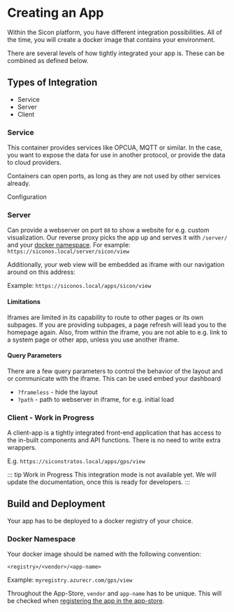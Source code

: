 # Creating an App

Within the Sicon platform, you have different integration possibilities.
All of the time, you will create a docker image that contains your environment.

There are several levels of how tightly integrated your app is. These can be combined as defined below.

## Types of Integration

* Service
* Server
* Client

### Service

This container provides services like OPCUA, MQTT or similar. In the case, you want to expose the data for use in another protocol, or provide the data to cloud providers.

Containers can open ports, as long as they are not used by other services already.

Configuration

### Server

Can provide a webserver on port `80` to show a website for e.g. custom visualization.
Our reverse proxy picks the app up and serves it with `/server/` and your [docker namespace](#docker-namespace).
For example: `https://siconos.local/server/sicon/view`

Additionally, your web view will be embedded as iframe with our navigation around on this address:

Example: `https://siconos.local/apps/sicon/view`

#### Limitations

Iframes are limited in its capability to route to other pages or its own subpages. If you are providing subpages, a page refresh will lead you to the homepage again.
Also, from within the iframe, you are not able to e.g. link to a system page or other app, unless you use another iframe.

#### Query Parameters

There are a few query parameters to control the behavior of the layout and or communicate with the iframe.
This can be used embed your dashboard

* `?frameless` - hide the layout
* `?path` - path to webserver in iframe, for e.g. initial load


### Client - Work in Progress

A client-app is a tightly integrated front-end application that has access to the in-built components and API functions. There is no need to write extra wrappers.

E.g. `https://siconstratos.local/apps/gps/view`

::: tip Work in Progress
This integration mode is not available yet. We will update the documentation, once this is ready for developers.
:::

## Build and Deployment

Your app has to be deployed to a docker registry of your choice.

### Docker Namespace

Your docker image should be named with the following convention:

`<registry>/<vendor>/<app-name>`

Example: `myregistry.azurecr.com/gps/view`

Throughout the App-Store, `vendor` and `app-name` has to be unique.
This will be checked when [registering the app in the app-store](./publish-app.md).


